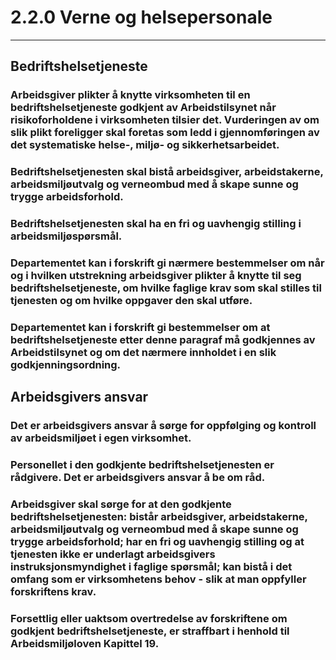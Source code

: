 # 2.2.0 Verne og helsepersonale
****************************************************************************************************************************************
## Bedriftshelsetjeneste

### Arbeidsgiver plikter å knytte virksomheten til en bedriftshelsetjeneste godkjent av Arbeidstilsynet når risikoforholdene i virksomheten tilsier det. Vurderingen av om slik plikt foreligger skal foretas som ledd i gjennomføringen av det systematiske helse-, miljø- og sikkerhetsarbeidet.
### Bedriftshelsetjenesten skal bistå arbeidsgiver, arbeidstakerne, arbeidsmiljøutvalg og verneombud med å skape sunne og trygge arbeidsforhold.
### Bedriftshelsetjenesten skal ha en fri og uavhengig stilling i arbeidsmiljøspørsmål.
### Departementet kan i forskrift gi nærmere bestemmelser om når og i hvilken utstrekning arbeidsgiver plikter å knytte til seg bedriftshelsetjeneste, om hvilke faglige krav som skal stilles til tjenesten og om hvilke oppgaver den skal utføre.
### Departementet kan i forskrift gi bestemmelser om at bedriftshelsetjeneste etter denne paragraf må godkjennes av Arbeidstilsynet og om det nærmere innholdet i en slik godkjenningsordning.

## Arbeidsgivers ansvar

### Det er arbeidsgivers ansvar å sørge for oppfølging og kontroll av arbeidsmiljøet i egen virksomhet.
### Personellet i den godkjente bedriftshelsetjenesten er rådgivere. Det er arbeidsgivers ansvar å be om råd.
### Arbeidsgiver skal sørge for at den godkjente bedriftshelsetjenesten: bistår arbeidsgiver, arbeidstakerne, arbeidsmiljøutvalg og verneombud med å skape sunne og trygge arbeidsforhold; har en fri og uavhengig stilling og at tjenesten ikke er underlagt arbeidsgivers instruksjonsmyndighet i faglige spørsmål; kan bistå i det omfang som er virksomhetens behov - slik at man oppfyller forskriftens krav.
### Forsettlig eller uaktsom overtredelse av forskriftene om godkjent bedriftshelsetjeneste, er straffbart i henhold til Arbeidsmiljøloven Kapittel 19.
